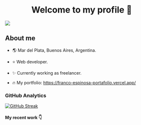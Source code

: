 <div align="center">
<h1 align="center">Welcome to my profile 👋</h1>
</div>
<img src="https://i.imgur.com/YtDgqsJ.png">

## About me

- :earth_americas: Mar del Plata, Buenos Aires, Argentina.
- :star: Web developer.
- :sparkles: Currently working as freelancer.

- :fire: My portfolio: https://franco-espinosa-portafolio.vercel.app/

### GitHub Analytics

<a href="https://github.com/GoorezyEST">
  <img src="https://streak-stats.demolab.com?user=GoorezyEST&theme=dracula" alt="GitHub Streak" />
</a>

#### My recent work :point_down:

